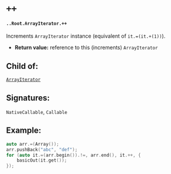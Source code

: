 # `++`

#### `..Root.ArrayIterator.++`

Increments `ArrayIterator` instance (equivalent of `it.=(it.+(1))`).

* **Return value:** reference to this (increments) `ArrayIterator`

## Child of:

[`ArrayIterator`](docs..Root.ArrayIterator.md)

## Signatures:

`NativeCallable`, `Callable`

## Example:

```c
auto arr.=(Array());
arr.pushBack("abc", "def");
for (auto it.=(arr.begin()).!=, arr.end(), it.++, {
    basicOut(it.get());
});
```